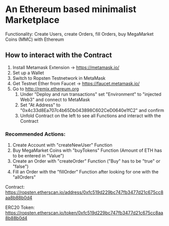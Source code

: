 # An Ethereum based minimalist Marketplace
Functionality: Create Users, create Orders, fill Orders, buy MegaMarket Coins (MMC) with Ethereum

## How to interact with the Contract

1. Install Metamask Extension -> https://metamask.io/
2. Set up a Wallet
3. Switch to Ropsten Testnetwork in MetaMask
4. Get Testnet Ether from Faucet -> https://faucet.metamask.io/
5. Go to http://remix.ethereum.org
   1. Under "Deploy and run transactions" set "Environment" to "injected Web3" and connect to MetaMask
   2. Set "At Address" to "0x4c33d8Ea707c4b65Db043898C602CeD0640e1fC2" and confirm
   3. Unfold Contract on the left to see all Functions and interact with the Contract

### Recommended Actions:

1. Create Account with "createNewUser" Function
2. Buy MegaMarket Coins with "buyTokens" Function (Amount of ETH has to be entered in "Value")
3. Create an Order with "createOrder" Function ("Buy" has to be "true" or "false")
4. Fill an Order with the "fillOrder" Function after looking for one with the "allOrders"


Contract: https://ropsten.etherscan.io/address/0xfc519d229bc747fb3477d21c675cc8aa8b88b0d4

ERC20 Token: https://ropsten.etherscan.io/token/0xfc519d229bc747fb3477d21c675cc8aa8b88b0d4
